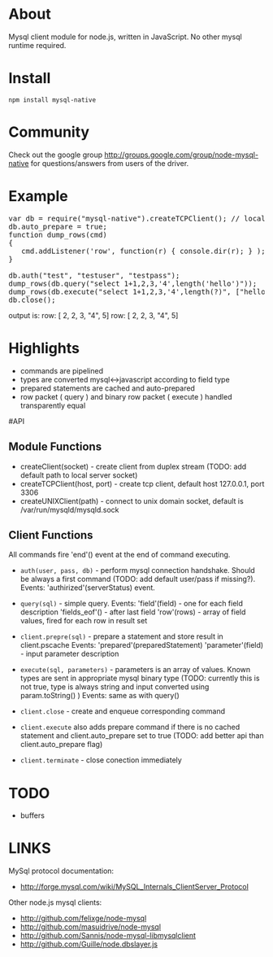 # About
Mysql client module for node.js, written in JavaScript. No other mysql runtime required.

# Install
`npm install mysql-native`

# Community
Check out the google group http://groups.google.com/group/node-mysql-native for questions/answers from users of the driver.


# Example
<pre>var db = require("mysql-native").createTCPClient(); // localhost:3306 by default
db.auto_prepare = true;
function dump_rows(cmd)
{
   cmd.addListener('row', function(r) { console.dir(r); } );
}

db.auth("test", "testuser", "testpass");
dump_rows(db.query("select 1+1,2,3,'4',length('hello')"));
dump_rows(db.execute("select 1+1,2,3,'4',length(?)", ["hello"]));
db.close();</pre>

output is:
row: [ 2, 2, 3, "4", 5]
row: [ 2, 2, 3, "4", 5]

# Highlights

* commands are pipelined
* types are converted mysql<->javascript according to field type
* prepared statements are cached and auto-prepared
* row packet ( query ) and binary row packet ( execute ) handled transparently equal

#API

## Module Functions
* createClient(socket) -  create client from duplex stream (TODO: add default path to local server socket)
* createTCPClient(host, port) - create tcp client, default host 127.0.0.1, port 3306
* createUNIXClient(path) - connect to unix domain socket, default is /var/run/mysqld/mysqld.sock

## Client Functions
All commands fire 'end'() event at the end of command executing.

* `auth(user, pass, db)` - perform mysql connection handshake. Should be always a first command (TODO: add default user/pass if missing?).
Events:
    'authirized'(serverStatus) event.

* `query(sql)` - simple query.
Events:
    'field'(field) - one for each field description
    'fields_eof'() - after last field
    'row'(rows) - array of field values, fired for each row in result set

* `client.prepre(sql)` - prepare a statement and store result in client.pscache
Events:
    'prepared'(preparedStatement)
    'parameter'(field) - input parameter description

* `execute(sql, parameters)` - parameters is an array of values. Known types are sent in appropriate mysql binary type (TODO: currently this is not true, type is always string and input converted using param.toString() )
Events:
   same as with query()

* `client.close` - create and enqueue corresponding command
* `client.execute` also adds prepare command if there is no cached statement and client.auto_prepare set to true (TODO: add better api than client.auto_prepare flag)
* `client.terminate` - close conection immediately

# TODO

* buffers

# LINKS

MySql protocol documentation:

* <http://forge.mysql.com/wiki/MySQL_Internals_ClientServer_Protocol>

Other node.js mysql clients:

* <http://github.com/felixge/node-mysql>
* <http://github.com/masuidrive/node-mysql>
* <http://github.com/Sannis/node-mysql-libmysqlclient>
* <http://github.com/Guille/node.dbslayer.js>